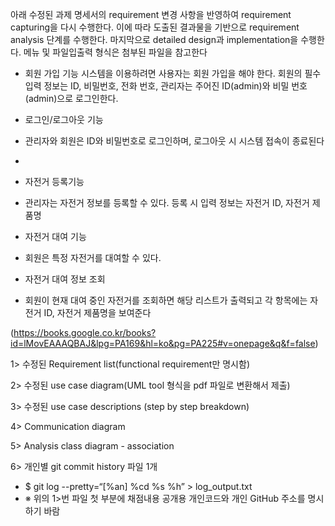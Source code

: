 
아래 수정된 과제 명세서의 requirement 변경 사항을 반영하여 requirement capturing을 다시 수행한다. 이에 따라 도출된 결과물을 기반으로 requirement analysis 단계를 수행한다. 마지막으로 detailed design과 implementation을 수행한다. 메뉴 및 파일입출력 형식은 첨부된 파일을 참고한다

- 회원 가입 기능 시스템을 이용하려면 사용자는 회원 가입을 해야 한다. 회원의 필수 입력 정보는 ID, 비밀번호, 전화 번호, 관리자는 주어진 ID(admin)와 비밀 번호(admin)으로 로그인한다.

- 로그인/로그아웃 기능
- 관리자와 회원은 ID와 비밀번호로 로그인하며, 로그아웃 시 시스템 접속이 종료된다
- 
- 자전거 등록기능 
- 관리자는 자전거 정보를 등록할 수 있다. 등록 시 입력 정보는 자전거 ID, 자전거 제품명

- 자전거 대여 기능 
- 회원은 특정 자전거를 대여할 수 있다.

- 자전거 대여 정보 조회
- 회원이 현재 대여 중인 자전거를 조회하면 해당 리스트가 출력되고 각 항목에는 자전거 ID, 자전거 제품명을 보여준다


(https://books.google.co.kr/books?id=lMovEAAAQBAJ&lpg=PA169&hl=ko&pg=PA225#v=onepage&q&f=false) 

1> 수정된 Requirement list(functional requirement만 명시함) 

2> 수정된 use case diagram(UML tool 형식을 pdf 파일로 변환해서 제출) 

3> 수정된 use case descriptions (step by step breakdown) 

4> Communication diagram 

5> Analysis class diagram - association 

6> 개인별 git commit history 파일 1개 
- $ git log --pretty=“[%an] %cd %s %h” > log_output.txt 
- ※ 위의 1>번 파일 첫 부분에 채점내용 공개용 개인코드와 개인 GitHub 주소를 명시하기 바람
